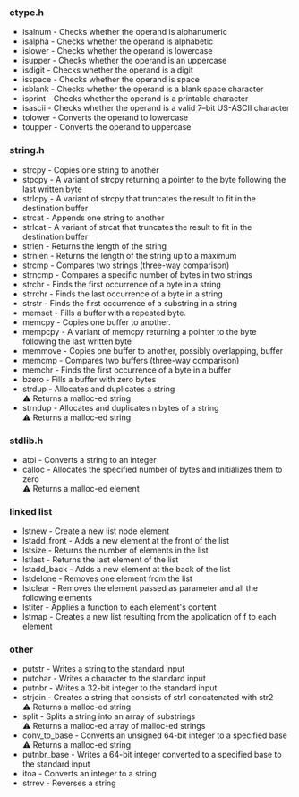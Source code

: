 ###	**ctype.h**
*	isalnum			-	Checks whether the operand is alphanumeric
*	isalpha			-	Checks whether the operand is alphabetic
*	islower			-	Checks whether the operand is lowercase
*	isupper			-	Checks whether the operand is an uppercase
*	isdigit			-	Checks whether the operand is a digit
*	isspace			-	Checks whether the operand is space
*	isblank			-	Checks whether the operand is a blank space character
*	isprint			-	Checks whether the operand is a printable character
*	isascii			-	Checks whether the operand is a valid 7–bit US-ASCII character
*	tolower			-	Converts the operand to lowercase
*	toupper			-	Converts the operand to uppercase
###	**string.h**
*	strcpy			-	Copies one string to another
*	stpcpy			-	A variant of strcpy returning a pointer to the byte following the last written byte
*	strlcpy			-	A variant of strcpy that truncates the result to fit in the destination buffer
*	strcat			-	Appends one string to another
*	strlcat			-	A variant of strcat that truncates the result to fit in the destination buffer
*	strlen			-	Returns the length of the string
*	strnlen			-	Returns the length of the string up to a maximum
*	strcmp			-	Compares two strings (three-way comparison)
*	strncmp			-	Compares a specific number of bytes in two strings
*	strchr			-	Finds the first occurrence of a byte in a string 
*	strrchr			-	Finds the last occurrence of a byte in a string
*	strstr			-	Finds the first occurrence of a substring in a string
*	memset			-	Fills a buffer with a repeated byte. 
*	memcpy			-	Copies one buffer to another.
*	mempcpy			-	A variant of memcpy returning a pointer to the byte following the last written byte
*	memmove			-	Copies one buffer to another, possibly overlapping, buffer
*	memcmp			-	Compares two buffers (three-way comparison)
*	memchr			-	Finds the first occurrence of a byte in a buffer 
*	bzero			-	Fills a buffer with zero bytes 
*	strdup			-	Allocates and duplicates a string\
:warning: Returns a malloc-ed string
*	strndup			-	Allocates and duplicates n bytes of a string\
:warning: Returns a malloc-ed string
###	**stdlib.h**
*	atoi			-	Converts a string to an integer
*	calloc			-	Allocates the specified number of bytes and initializes them to zero\
:warning: Returns a malloc-ed element
###	**linked list**
*	lstnew			-	Create a new list node element 
*	lstadd_front	-	Adds a new element at the front of the list
*	lstsize			-	Returns the number of elements in the list 
*	lstlast			-	Returns the last element of the list 
*	lstadd_back		-	Adds a new element at the back of the list 
*	lstdelone		-	Removes one element from the list 
*	lstclear		-	Removes the element passed as parameter and all the following elements
*	lstiter			-	Applies a function to each element's content
*	lstmap			-	Creates a new list resulting from the application of f to each element
###	**other**
*	putstr			-	Writes a string to the standard input
*	putchar			-	Writes a character to the standard input
*	putnbr			-	Writes a 32-bit integer to the standard input
*	strjoin			-	Creates a string that consists of str1 concatenated with str2\
:warning: Returns a malloc-ed string
*	split			-	Splits a string into an array of substrings\
:warning: Returns a malloc-ed array of malloc-ed strings
*	conv_to_base	-	Converts an unsigned 64-bit integer to a specified base\
:warning: Returns a malloc-ed string
*	putnbr_base		-	Writes a 64-bit integer converted to a specified base to the standard input
*	itoa			-	Converts an integer to a string
*	strrev			-	Reverses a string
